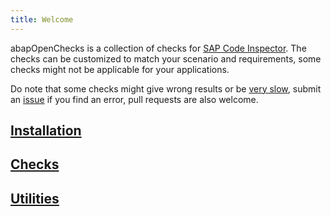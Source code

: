 ```yaml
---
title: Welcome
---
```


abapOpenChecks is a collection of checks for [SAP Code Inspector](http://wiki.scn.sap.com/wiki/display/ABAP/Code+Inspector). The checks can be customized to match your scenario and requirements, some checks might not be applicable for your applications.

Do note that some checks might give wrong results or be [very slow](/docs/performance.md), submit an [issue](https://github.com/larshp/abapOpenChecks/issues) if you find an error, pull requests are also welcome.

## [Installation](/docs/installation.md)

## [Checks](/docs/checks.md)

## [Utilities](/docs/utilities.md)
